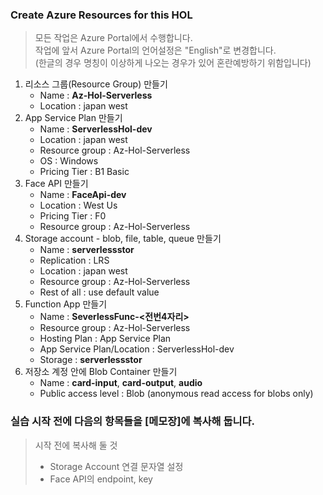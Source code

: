 ### Create Azure Resources for this HOL

> 모든 작업은 Azure Portal에서 수행합니다.   
> 작업에 앞서 Azure Portal의 언어설정은 "English"로 변경합니다.  
> (한글의 경우 명칭이 이상하게 나오는 경우가 있어 혼란예방하기 위함입니다)


1. 리소스 그룹(Resource Group) 만들기
    - Name : **Az-Hol-Serverless** 
    - Location : japan west 
2. App Service Plan 만들기
    - Name : **ServerlessHol-dev** 
    - Location : japan west
    - Resource group : Az-Hol-Serverless
    - OS : Windows
    - Pricing Tier : B1 Basic
3. Face API 만들기
    - Name : **FaceApi-dev** 
    - Location : West Us
    - Pricing Tier : F0
    - Resource group : Az-Hol-Serverless
4. Storage account - blob, file, table, queue 만들기
    - Name : **serverlessstor** 
    - Replication : LRS
    - Location : japan west
    - Resource group : Az-Hol-Serverless
    - Rest of all : use default value
6. Function App 만들기
    - Name : **SeverlessFunc-<전번4자리>**
    - Resource group : Az-Hol-Serverless
    - Hosting Plan : App Service Plan
    - App Service Plan/Location : ServerlessHol-dev
    - Storage : __serverlessstor__
7. 저장소 계정 안에 Blob Container 만들기
    - Name : **card-input**, **card-output**, **audio**
    - Public access level : Blob (anonymous read access for blobs only)  

    
### 실습 시작 전에 다음의 항목들을 [메모장]에 복사해 둡니다.

> 시작 전에 복사해 둘 것
>	- Storage Account 연결 문자열 설정
>	- Face API의 endpoint, key 
